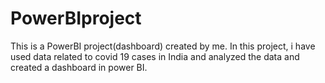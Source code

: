 # PowerBIproject
This is a PowerBI project(dashboard) created by me.
In this project, i have used data related to covid 19 cases in India and analyzed the data and created a dashboard in power BI.
